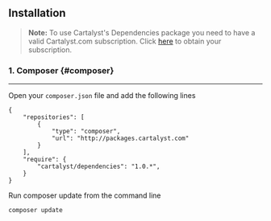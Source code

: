 ## Installation

> **Note:** To use Cartalyst's Dependencies package you need to have a valid Cartalyst.com subscription.
Click [here](https://www.cartalyst.com/pricing) to obtain your subscription.

### 1. Composer {#composer}

----

Open your `composer.json` file and add the following lines

	{
		"repositories": [
			{
				"type": "composer",
				"url": "http://packages.cartalyst.com"
			}
		],
		"require": {
			"cartalyst/dependencies": "1.0.*",
		}
	}

Run composer update from the command line

	composer update
